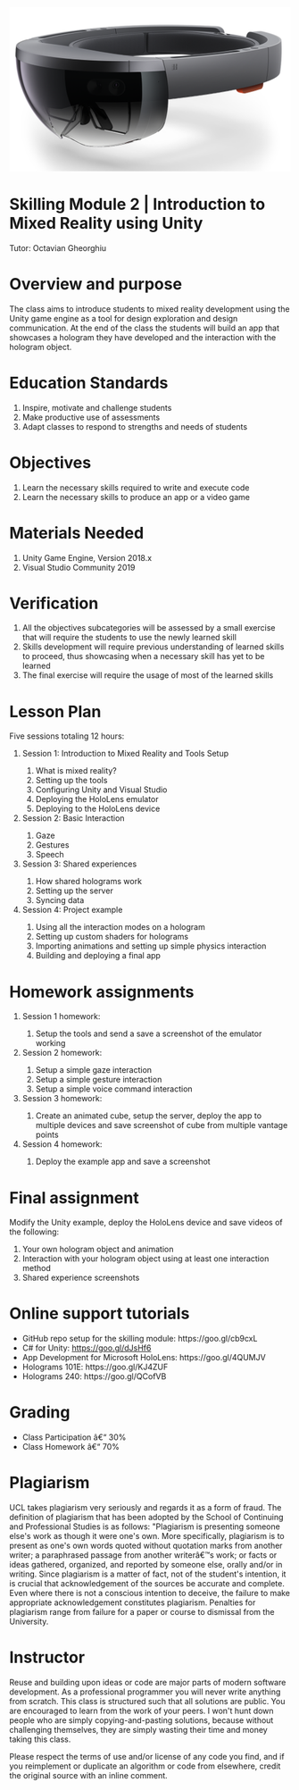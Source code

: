 ![Screenshot](hololens.png)
<h1><strong>Skilling Module 2 | Introduction to Mixed Reality using Unity</strong></h1>
<p>Tutor: Octavian Gheorghiu</p>
<h1><strong>Overview and purpose</strong></h1>
<p>The class aims to introduce students to mixed reality development using the Unity game engine as a tool for design exploration and design communication. At the end of the class the students will build an app that showcases a hologram they have developed and the interaction with the hologram object.</p>
<h1><strong>Education Standards</strong></h1>
<ol>
<li>Inspire, motivate and challenge students</li>
<li>Make productive use of assessments</li>
<li>Adapt classes to respond to strengths and needs of students</li>
</ol>
<h1><strong>Objectives</strong></h1>
<ol>
<li>Learn the necessary skills required to write and execute code</li>
<li>Learn the necessary skills to produce an app or a video game</li>
</ol>
<h1><strong>Materials Needed</strong></h1>
<ol>
<li>Unity Game Engine, Version 2018.x</li>
<li>Visual Studio Community 2019</li>
</ol>
<h1><strong>Verification</strong></h1>
<ol>
<li>All the objectives subcategories will be assessed by a small exercise that will require the students to use the newly learned skill</li>
<li>Skills development will require previous understanding of learned skills to proceed, thus showcasing when a necessary skill has yet to be learned</li>
<li>The final exercise will require the usage of most of the learned skills</li>
</ol>
<h1><strong>Lesson Plan</strong></h1>
<p>Five sessions totaling 12 hours:</p>
<ol>
<li>Session 1: Introduction to Mixed Reality and Tools Setup</li>
<ol>
<li>What is mixed reality?</li>
<li>Setting up the tools</li>
<li>Configuring Unity and Visual Studio</li>
<li>Deploying the HoloLens emulator</li>
<li>Deploying to the HoloLens device</li>
</ol>
<li>Session 2: Basic Interaction</li>
<ol>
<li>Gaze</li>
<li>Gestures</li>
<li>Speech</li>
</ol>
<li>Session 3: Shared experiences</li>
<ol>
<li>How shared holograms work</li>
<li>Setting up the server</li>
<li>Syncing data</li>
</ol>
<li>Session 4: Project example</li>
<ol>
<li>Using all the interaction modes on a hologram</li>
<li>Setting up custom shaders for holograms</li>
<li>Importing animations and setting up simple physics interaction</li>
<li>Building and deploying a final app</li>
</ol>
</ol>
<h1><strong>Homework assignments</strong></h1>
<ol>
<li>Session 1 homework:</li>
<ol>
<li>Setup the tools and send a save a screenshot of the emulator working</li>
</ol>
<li>Session 2 homework:</li>
<ol>
<li>Setup a simple gaze interaction</li>
<li>Setup a simple gesture interaction</li>
<li>Setup a simple voice command interaction</li>
</ol>
<li>Session 3 homework:</li>
<ol>
<li>Create an animated cube, setup the server, deploy the app to multiple devices and save screenshot of cube from multiple vantage points</li>
</ol>
<li>Session 4 homework:</li>
<ol>
<li>Deploy the example app and save a screenshot</li>
</ol>
</ol>
<h1><strong>Final assignment</strong></h1>
<p>Modify the Unity example, deploy the HoloLens device and save videos of the following:</p>
<ol>
<li>Your own hologram object and animation</li>
<li>Interaction with your hologram object using at least one interaction method</li>
<li>Shared experience screenshots</li>
</ol>
<h1><strong>Online support tutorials</strong></h1>
<ul>
<li>GitHub repo setup for the skilling module: https://goo.gl/cb9cxL</li>
<li>C# for Unity: <a href="https://goo.gl/dJsHf6">https://goo.gl/dJsHf6</a></li>
<li>App Development for Microsoft HoloLens: https://goo.gl/4QUMJV</li>
<li>Holograms 101E: https://goo.gl/KJ4ZUF</li>
<li>Holograms 240: https://goo.gl/QCofVB</li>
</ul>
<h1><strong>Grading</strong></h1>
<ul>
<li>Class Participation &acirc;&euro;&ldquo; 30%</li>
<li>Class Homework &acirc;&euro;&ldquo; 70%</li>
</ul>
<h1><strong>Plagiarism</strong></h1>
<p>UCL takes plagiarism very seriously and regards it as a form of fraud. The definition of plagiarism that has been adopted by the School of Continuing and Professional Studies is as follows: "Plagiarism is presenting someone else's work as though it were one's own. More specifically, plagiarism is to present as one's own words quoted without quotation marks from another writer; a paraphrased passage from another writer&acirc;&euro;&trade;s work; or facts or ideas gathered, organized, and reported by someone else, orally and/or in writing. Since plagiarism is a matter of fact, not of the student's intention, it is crucial that acknowledgement of the sources be accurate and complete. Even where there is not a conscious intention to deceive, the failure to make appropriate acknowledgement constitutes plagiarism. Penalties for plagiarism range from failure for a paper or course to dismissal from the University.</p>
<h1><strong>Instructor</strong></h1>
<p>Reuse and building upon ideas or code are major parts of modern software development. As a professional programmer you will never write anything from scratch. This class is structured such that all solutions are public. You are encouraged to learn from the work of your peers. I won't hunt down people who are simply copying-and-pasting solutions, because without challenging themselves, they are simply wasting their time and money taking this class.</p>
<p>Please respect the terms of use and/or license of any code you find, and if you reimplement or duplicate an algorithm or code from elsewhere, credit the original source with an inline comment.</p>
